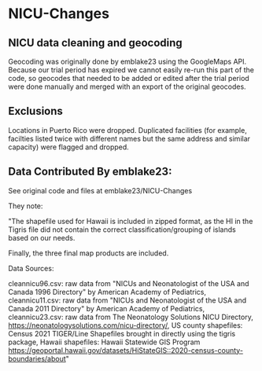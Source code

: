 # NICU-Changes

## NICU data cleaning and geocoding

Geocoding was originally done by emblake23 using the GoogleMaps API.  Because our trial period has expired we cannot easily re-run this part of the code, so geocodes that needed to be added or edited after the trial period were done manually and merged with an export of the original geocodes.

## Exclusions
Locations in Puerto Rico were dropped.  Duplicated facilities (for example, facilties listed twice with different names but the same address and similar capacity) were flagged and dropped.


## Data Contributed By emblake23:

See original code and files at emblake23/NICU-Changes

They note:

"The shapefile used for Hawaii is included in zipped format, as the HI in the Tigris file did not contain the correct classification/grouping of islands based on our needs.

Finally, the three final map products are included.

Data Sources:

cleannicu96.csv: raw data from "NICUs and Neonatologist of the USA and Canada 1996 Directory" by American Academy of Pediatrics, 
cleannicu11.csv: raw data from "NICUs and Neonatologist of the USA and Canada 2011 Directory" by American Academy of Pediatrics,
cleannicu23.csv: raw data from The Neonatology Solutions NICU Directory, https://neonatologysolutions.com/nicu-directory/,
US county shapefiles: Census 2021 TIGER/Line Shapefiles brought in directly using the tigris package,
Hawaii shapefiles: Hawaii Statewide GIS Program https://geoportal.hawaii.gov/datasets/HiStateGIS::2020-census-county-boundaries/about"
